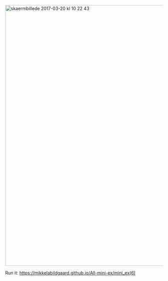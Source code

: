 <img width="831" alt="skaermbillede 2017-03-20 kl 10 22 43" src="https://cloud.githubusercontent.com/assets/25741692/24094045/34c90d0c-0d57-11e7-8158-9710bfbfa01f.png">

Run it:  https://mikkelabildgaard.github.io/All-mini-ex/mini_ex(6)
